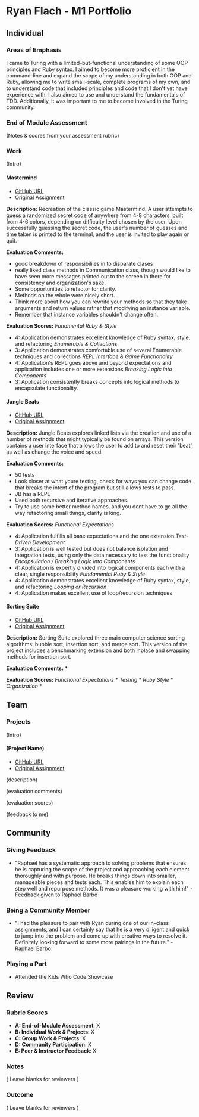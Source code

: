 # Ryan Flach - M1 Portfolio

## Individual

### Areas of Emphasis

I came to Turing with a limited-but-functional understanding of some OOP principles and Ruby syntax. I aimed to become more proficient in the command-line and expand the scope of my understanding in both OOP and Ruby, allowing me to write small-scale, complete programs of my own, and to understand code that included principles and code that I don't yet have experience with. I also aimed to use and understand the fundamentals of TDD. Additionally, it was important to me to become involved in the Turing community.

### End of Module Assessment

(Notes & scores from your assessment rubric)

### Work

(Intro)

#### Mastermind

* [GitHub URL](https://github.com/ryanflach/mastermind)
* [Original Assignment](https://github.com/turingschool/curriculum/blob/master/source/projects/mastermind.markdown)

**Description:**
Recreation of the classic game Mastermind. A user attempts to guess a randomized secret code of anywhere from 4-8 characters, built from 4-6 colors, depending on difficulty level chosen by the user. Upon successfully guessing the secret code, the user's number of guesses and time taken is printed to the terminal, and the user is invited to play again or quit.

**Evaluation Comments:**
* good breakdown of responsibiliies in to disparate clases
* really liked class methods in Communication class, though would like to have seen more messages printed out to the screen in there for consistency and organization's sake.
* Some opportunities to refactor for clarity.
* Methods on the whole were nicely short.
* Think more about how you can rewrite your methods so that they take arguments and return values rather that modifying an instance variable.
* Remember that instance variables shouldn't change often.

**Evaluation Scores:**
_Funamental Ruby & Style_
* 4: Application demonstrates excellent knowledge of Ruby syntax, style, and refactoring
_Enumerable & Collections_
* 3: Application demonstrates comfortable use of several Enumerable techniques and collections
_REPL Interface & Game Functionality_
* 4: Application's REPL goes above and beyond expectations and application includes one or more extensions
_Breaking Logic into Components_
* 3: Application consistently breaks concepts into logical methods to encapsulate functionality.

#### Jungle Beats

* [GitHub URL](https://github.com/ryanflach/jungle_beats)
* [Original Assignment](https://github.com/turingschool/curriculum/blob/master/source/projects/jungle_beat.markdown)

**Description:**
Jungle Beats explores linked lists via the creation and use of a number of methods that might typically be found on arrays. This version contains a user interface that allows the user to add to and reset their 'beat', as well as change the voice and speed.

**Evaluation Comments:**
* 50 tests
* Look closer at what youre testing, check for ways you can change code that breaks the intent of the program but still allows tests to pass.
* JB has a REPL
* Used both recursive and iterative approaches.
* Try to use some better method names, and you dont have to go all the way refactoring small things, clarity is king.

**Evaluation Scores:**
_Functional Expectations_
* 4: Application fulfills all base expectations and the one extension
_Test-Driven Development_
* 3: Application is well tested but does not balance isolation and integration tests, using only the data necessary to test the functionality
_Encapsulation / Breaking Logic into Components_
* 4: Application is expertly divided into logical components each with a clear, single responsibility
_Fundamental Ruby & Style_
* 4: Application demonstrates excellent knowledge of Ruby syntax, style, and refactoring
_Looping *or* Recursion_
* 4: Application makes excellent use of loop/recursion techniques

#### Sorting Suite

* [GitHub URL](https://github.com/ryanflach/sorting_suite)
* [Original Assignment](https://github.com/turingschool/curriculum/blob/master/source/projects/sorting_suite.markdown)

**Description:**
Sorting Suite explored three main computer science sorting algorithms: bubble sort, insertion sort, and merge sort. This version of the project includes a benchmarking extension and both inplace and swapping methods for insertion sort.

**Evaluation Comments:**
*

**Evaluation Scores:**
_Functional Expectations_
*
_Testing_
*
_Ruby Style_
*
_Organization_
*


## Team

### Projects

(Intro)

#### (Project Name)

* [GitHub URL]()
* [Original Assignment]()

(description)

(evaluation comments)

(evaluation scores)

(feedback to me)

## Community

### Giving Feedback
* "Raphael has a systematic approach to solving problems that ensures he is capturing the scope of the project and approaching each element thoroughly and with purpose. He breaks things down into smaller, manageable pieces and tests each. This enables him to explain each step well and repurpose methods. It was a pleasure working with him!" - Feedback given to Raphael Barbo

### Being a Community Member
* "I had the pleasure to pair with Ryan during one of our in-class assignments, and I can certainly say that he is a very diligent   and quick to jump into the problem and come up with creative ways to resolve it. Definitely looking forward to some more pairings in the future." - Raphael Barbo

### Playing a Part
* Attended the Kids Who Code Showcase

## Review

### Rubric Scores

* **A: End-of-Module Assessment**: X
* **B: Individual Work & Projects**: X
* **C: Group Work & Projects**: X
* **D: Community Participation**: X
* **E: Peer & Instructor Feedback**: X

### Notes

( Leave blanks for reviewers )

### Outcome

( Leave blanks for reviewers )

